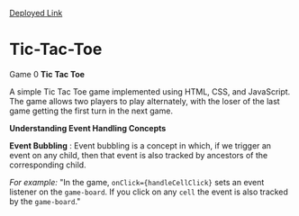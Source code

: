 [Deployed Link](https://tic-tac-toe-orpin-rho.vercel.app/)

# Tic-Tac-Toe
Game
0
**Tic Tac Toe**

A simple Tic Tac Toe game implemented using HTML, CSS, and JavaScript. The game allows two players to play 
alternately, with the loser of the last game getting the first turn in the next game.


**Understanding Event Handling Concepts**

**Event Bubbling** : Event bubbling is a concept in which, if we trigger an event on any child, then that event is 
also tracked by ancestors of the corresponding child.

*For example:*
        "In the game, `onClick={handleCellClick}` sets an event listener on the 
        `game-board`. If you click on any `cell` the event is also tracked by the `game-board`."